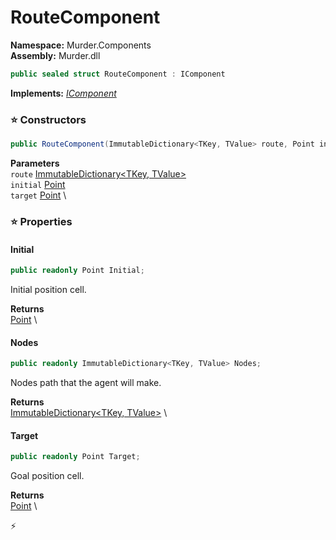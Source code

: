 # RouteComponent

**Namespace:** Murder.Components \
**Assembly:** Murder.dll

```csharp
public sealed struct RouteComponent : IComponent
```

**Implements:** _[IComponent](../..//Bang/Components/IComponent.html)_

### ⭐ Constructors
```csharp
public RouteComponent(ImmutableDictionary<TKey, TValue> route, Point initial, Point target)
```

**Parameters** \
`route` [ImmutableDictionary\<TKey, TValue\>](https://learn.microsoft.com/en-us/dotnet/api/System.Collections.Immutable.ImmutableDictionary-2?view=net-7.0) \
`initial` [Point](../..//Murder/Core/Geometry/Point.html) \
`target` [Point](../..//Murder/Core/Geometry/Point.html) \

### ⭐ Properties
#### Initial
```csharp
public readonly Point Initial;
```

Initial position cell.

**Returns** \
[Point](../..//Murder/Core/Geometry/Point.html) \
#### Nodes
```csharp
public readonly ImmutableDictionary<TKey, TValue> Nodes;
```

Nodes path that the agent will make.

**Returns** \
[ImmutableDictionary\<TKey, TValue\>](https://learn.microsoft.com/en-us/dotnet/api/System.Collections.Immutable.ImmutableDictionary-2?view=net-7.0) \
#### Target
```csharp
public readonly Point Target;
```

Goal position cell.

**Returns** \
[Point](../..//Murder/Core/Geometry/Point.html) \


⚡